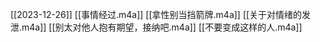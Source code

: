 [[2023-12-26]]
[[事情经过.m4a]]
[[拿性别当挡箭牌.m4a]]
[[关于对情绪的发泄.m4a]]
[[别太对他人抱有期望，接纳吧.m4a]]
[[不要变成这样的人.m4a]]
